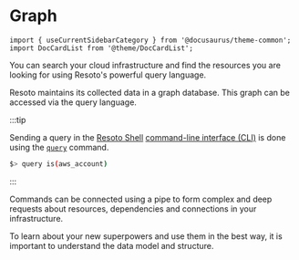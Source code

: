 # Graph

```mdx-code-block
import { useCurrentSidebarCategory } from '@docusaurus/theme-common';
import DocCardList from '@theme/DocCardList';
```

You can search your cloud infrastructure and find the resources you are looking for using Resoto's powerful query language.

Resoto maintains its collected data in a graph database. This graph can be accessed via the query language.

:::tip

Sending a query in the [Resoto Shell](../components/shell.md) [command-line interface (CLI)](../../reference/cli/README.md) is done using the [`query`](../../reference/cli/query/README.md) command.

```bash
$> query is(aws_account)
```

:::

Commands can be connected using a pipe to form complex and deep requests about resources, dependencies and connections in your infrastructure.

To learn about your new superpowers and use them in the best way, it is important to understand the data model and structure.

<DocCardList items={useCurrentSidebarCategory().items}/>

